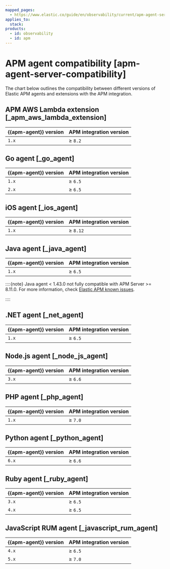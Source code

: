 ```yaml
---
mapped_pages:
  - https://www.elastic.co/guide/en/observability/current/apm-agent-server-compatibility.html
applies_to:
  stack:
products:
  - id: observability
  - id: apm
---
```


# APM agent compatibility [apm-agent-server-compatibility]

The chart below outlines the compatibility between different versions of Elastic APM agents and extensions with the APM integration.

## APM AWS Lambda extension [_apm_aws_lambda_extension]

| {{apm-agent}} version | APM integration version |
| --- | --- |
| `1.x` | ≥ `8.2` |

## Go agent [_go_agent]

| {{apm-agent}} version | APM integration version |
| --- | --- |
| `1.x` | ≥ `6.5` |
| `2.x` | ≥ `6.5` |

## iOS agent [_ios_agent]

| {{apm-agent}} version | APM integration version |
| --- | --- |
| `1.x` | ≥ `8.12` |

## Java agent [_java_agent]

| {{apm-agent}} version | APM integration version |
| --- | --- |
| `1.x` | ≥ `6.5` |

::::{note}
Java agent < 1.43.0 not fully compatible with APM Server >= 8.11.0. For more information, check [Elastic APM known issues](apm-server://release-notes/known-issues.md).

::::

## .NET agent [_net_agent]

| {{apm-agent}} version | APM integration version |
| --- | --- |
| `1.x` | ≥ `6.5` |

## Node.js agent [_node_js_agent]

| {{apm-agent}} version | APM integration version |
| --- | --- |
| `3.x` | ≥ `6.6` |

## PHP agent [_php_agent]

| {{apm-agent}} version | APM integration version |
| --- | --- |
| `1.x` | ≥ `7.0` |

## Python agent [_python_agent]

| {{apm-agent}} version | APM integration version |
| --- | --- |
| `6.x` | ≥ `6.6` |

## Ruby agent [_ruby_agent]

| {{apm-agent}} version | APM integration version |
| --- | --- |
| `3.x` | ≥ `6.5` |
| `4.x` | ≥ `6.5` |

## JavaScript RUM agent [_javascript_rum_agent]

| {{apm-agent}} version | APM integration version |
| --- | --- |
| `4.x` | ≥ `6.5` |
| `5.x` | ≥ `7.0` |

